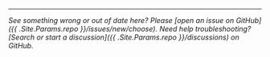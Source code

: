 <hr class="my-huge">

_See something wrong or out of date here? Please [open an issue on GitHub]({{ .Site.Params.repo }}/issues/new/choose). Need help troubleshooting? [Search or start a discussion]({{ .Site.Params.repo }}/discussions) on GitHub._

